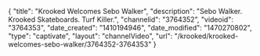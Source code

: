 {
    "title": "Krooked Welcomes Sebo Walker",
    "description": "Sebo Walker. Krooked Skateboards. Turf Killer.",
    "channelid": "3764352",
    "videoid": "3764353",
    "date_created": "1410194946",
    "date_modified": "1470270802",
    "type": "captivate",
    "layout": "channelVideo",
    "url": "\/krooked\/krooked-welcomes-sebo-walker\/3764352-3764353"
}